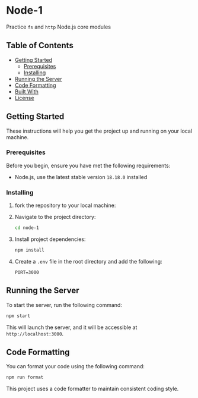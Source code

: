 # Node-1

Practice `fs` and `http` Node.js core modules

## Table of Contents

- [Getting Started](#getting-started)
  - [Prerequisites](#prerequisites)
  - [Installing](#installing)
- [Running the Server](#running-the-server)
- [Code Formatting](#code-formatting)
- [Built With](#built-with)
- [License](#license)

## Getting Started

These instructions will help you get the project up and running on your local machine.

### Prerequisites

Before you begin, ensure you have met the following requirements:

- Node.js, use the latest stable version `18.18.0` installed

### Installing

1. fork the repository to your local machine:

2. Navigate to the project directory:

   ```bash
   cd node-1
   ```

3. Install project dependencies:

   ```bash
   npm install
   ```

4. Create a `.env` file in the root directory and add the following:

   ```
   PORT=3000
   ```

## Running the Server

To start the server, run the following command:

```bash
npm start
```

This will launch the server, and it will be accessible at `http://localhost:3000`.

## Code Formatting

You can format your code using the following command:

```bash
npm run format
```

This project uses a code formatter to maintain consistent coding style.
